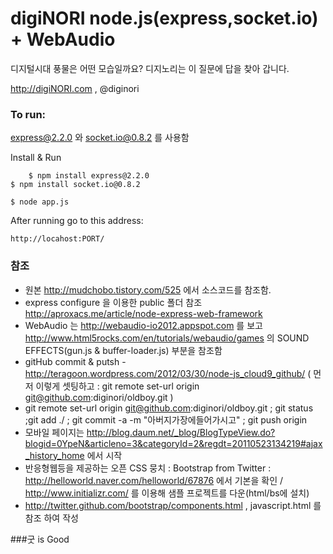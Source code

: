 digiNORI node.js(express,socket.io) + WebAudio
===

디지털시대 풍물은 어떤 모습일까요?
디지노리는 이 질문에 답을 찾아 갑니다.

http://digiNORI.com , @diginori

### To run:

express@2.2.0 와 socket.io@0.8.2 를 사용함


Install & Run

    	$ npm install express@2.2.0
	$ npm install socket.io@0.8.2

	$ node app.js
	
After running go to this address:

	http://locahost:PORT/

	
### 참조

- 원본 http://mudchobo.tistory.com/525 에서 소스코드를 참조함.
- express configure 을 이용한 public 폴더 참조 http://aproxacs.me/article/node-express-web-framework
- WebAudio 는 http://webaudio-io2012.appspot.com 를 보고 http://www.html5rocks.com/en/tutorials/webaudio/games 의 SOUND EFFECTS(gun.js & buffer-loader.js) 부분을 참조함
- gitHub commit & putsh - http://teragoon.wordpress.com/2012/03/30/node-js_cloud9_github/ ( 먼저 이렇게 셋팅하고 : git remote set-url origin git@github.com:diginori/oldboy.git )
- git remote set-url origin git@github.com:diginori/oldboy.git ; git status ;git add ./ ; git commit -a -m "아버지가장에들어가시고" ; git push origin
- 모바일 페이지는 http://blog.daum.net/_blog/BlogTypeView.do?blogid=0YpeN&articleno=3&categoryId=2&regdt=20110523134219#ajax_history_home 에서 시작
- 반응형웹등을 제공하는 오픈 CSS 뭉치 : Bootstrap from Twitter : http://helloworld.naver.com/helloworld/67876 에서 기본을 확인 / http://www.initializr.com/ 를 이용해 샘플 프로젝트를 다운(html/bs에 설치)
- http://twitter.github.com/bootstrap/components.html , javascript.html 를 참조 하여 작성

###굿 is Good
